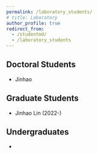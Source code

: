 ```yaml
---
permalink: /laboratory_students/
# title: Laboratory
author_profile: true
redirect_from: 
  - /studentmd/
  - /laboratory_students
---
```


Doctoral Students
--------
* Jinhao

Graduate Students
--------
* Jinhao Lin (2022-)

Undergraduates
--------
* 
